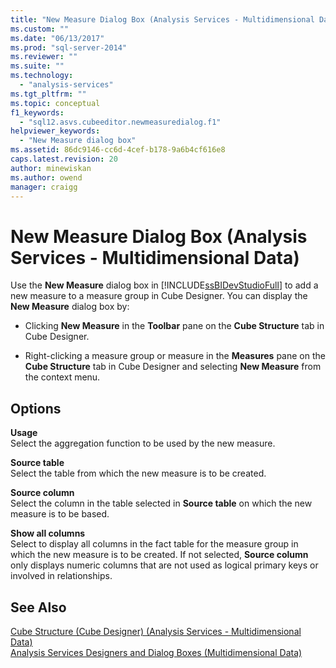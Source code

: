 ```yaml
---
title: "New Measure Dialog Box (Analysis Services - Multidimensional Data) | Microsoft Docs"
ms.custom: ""
ms.date: "06/13/2017"
ms.prod: "sql-server-2014"
ms.reviewer: ""
ms.suite: ""
ms.technology: 
  - "analysis-services"
ms.tgt_pltfrm: ""
ms.topic: conceptual
f1_keywords: 
  - "sql12.asvs.cubeeditor.newmeasuredialog.f1"
helpviewer_keywords: 
  - "New Measure dialog box"
ms.assetid: 86dc9146-cc6d-4cef-b178-9a6b4cf616e8
caps.latest.revision: 20
author: minewiskan
ms.author: owend
manager: craigg
---
```

# New Measure Dialog Box (Analysis Services - Multidimensional Data)
  Use the **New Measure** dialog box in [!INCLUDE[ssBIDevStudioFull](../includes/ssbidevstudiofull-md.md)] to add a new measure to a measure group in Cube Designer. You can display the **New Measure** dialog box by:  
  
-   Clicking **New Measure** in the **Toolbar** pane on the **Cube Structure** tab in Cube Designer.  
  
-   Right-clicking a measure group or measure in the **Measures** pane on the **Cube Structure** tab in Cube Designer and selecting **New Measure** from the context menu.  
  
## Options  
 **Usage**  
 Select the aggregation function to be used by the new measure.  
  
 **Source table**  
 Select the table from which the new measure is to be created.  
  
 **Source column**  
 Select the column in the table selected in **Source table** on which the new measure is to be based.  
  
 **Show all columns**  
 Select to display all columns in the fact table for the measure group in which the new measure is to be created. If not selected, **Source column** only displays numeric columns that are not used as logical primary keys or involved in relationships.  
  
## See Also  
 [Cube Structure &#40;Cube Designer&#41; &#40;Analysis Services - Multidimensional Data&#41;](cube-structure-cube-designer-analysis-services-multidimensional-data.md)   
 [Analysis Services Designers and Dialog Boxes &#40;Multidimensional Data&#41;](analysis-services-designers-and-dialog-boxes-multidimensional-data.md)  
  
  
